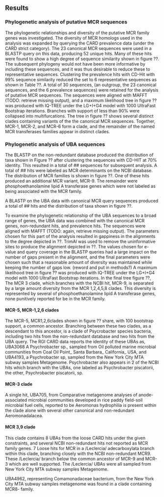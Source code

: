 ## Results

### Phylogenetic analysis of putative MCR sequences

The phylogenetic relationships and diversity of the putative MCR family genes was investigated.
The diversity of MCR homologs used in the analysis was expanded by querying the CARD prevalence data (under the CARD strict category).
The 23 canonical MCR sequences were used in a BLASTP query on this data, producing 52 unique hits.
Many of these hits were found to show a high degree of sequence similarity shown in figure ??.
The subsequent phylogeny would not have been more informative by including these sequences, and it was thus desirable to reduce these to representative sequences.
Clustering the prevalence hits with CD-Hit with 99% sequence similarity reduced the set to 6 representative sequences as shown in Table ??.
A total of 30 sequences, (an outgroup, the 23 canonical sequences, and the 6 prevalence sequences) were retained for the analysis of putative MCR sequences.
The sequences were aligned with MAFFT (TODO: retrieve missing output), and a maximum likelihood tree in figure ?? was produced with IQ-TREE under the LG+I+G4 model with 1000 UltraFast Bootstrap iterations.
Branches with support of less than 90% were collapsed into multifurcations.
The tree in figure ?? shows several distinct clades containing variants of the the canonical MCR sequences. Together, MCR-1, MCR-2, and MCR-6 form a clade, and the remainder of the named MCR transferases families appear in distinct clades.

### Phylogenetic analysis of UBA sequences

The BLASTP on the non-redundant database produced the distribution of taxa shown in Figure ?? after clustering the sequences with CD-HIT at 70% identity. This resulted in a total of ## sequences for subsequent analysis.
A total of ## hits were labeled as MCR determinants on the NCBI database. The distribution of MCR families is shown in figure ??. One of these hits produced an additional MCR variant, MCR-9.
The remainder were phosphoethanolamine lipid A transferase genes which were not labeled as being associated with the MCR family.

A BLASTP on the UBA data with canonical MCR query sequences produced a total of ## hits and the distribution of taxa shown in figure ??.

To examine the phylogenetic relationship of the UBA sequences to a broad range of genes, the UBA data was combined with the canonical MCR genes, non-redundant hits, and prevalence hits. The sequences were aligned with MAFFT (TODO: again, retrieve missing output). The parameters chosen for this part of the analysis resulted in gappiness in the alignments to the degree depicted in ??. TrimAl was used to remove the uninformative sites to produce the alignment depicted in ??. The values chosen for e-value and query coverage in the BLASTP queries had a large impact on the number of gaps present in the alignment, and the final parameters were chosen such that a reasonable amount of diversity was maintained while keeping the number of gaps low. (reword and put in methods?)
A maximum likelihood tree in figure ?? was produced with IQ-TREE under the LG+I+G4 model with 1000 UltraFast Bootstrap iterations.
In the final tree figure ??, The MCR 3 clade, which branches with the NCBI hit, MCR-9, is separated by a large amount diversity from the MCR 1,2,4,5,8 clades.
This diversity is represented by several of phosphoethanolamine lipid A transferase genes, none punitively reported for be in the MCR family.

#### MCR-5, MCR-1,2,6 clades

The MCR-5, MCR1,2,6clades shown in figure ?? share, with 100 bootstrap support, a common ancestor.
Branching between these two clades, as a descendant to this ancestor, is a clade of Psycrobacter species bacteria, including two hits from the non-redundant database and two hits from the UBA query. The RGI CARD data reports the identity of these UBAs as, UBA3068 A Psychrobacter sp., sampled from Oil polluted marine microbial communities from Coal Oil Point_ Santa Barbara_ California_ USA, and  UBA4193, a Psychrobacter sp, sampled from the New York City MTA subway samples Metagenome.
Psychrobacter also appears in 2 of the NCBI hits which branch with the UBAs, one labeled as Psychrobacter piscatorii, the other, Psychrobacter piscatorii, sp.

#### MCR-3 clade
A single hit, UBA705, from Comparative metagenome analyses of anode-associated microbial communities developed in rice paddy field-soil microbial fuel cells, reported to be Aeromonas hydrophilia is present within the clade alone with several other canonical and non-redundant Aeromonadalacea.

#### MCR 3,9 clade
This clade contains 8 UBAs from the loose CARD hits under the given constraints, and several NCBI non-redundant hits not reported as MCR family genes.
7 Loose hits for MCR in a /Leclercia/ adecarboxylata branch within this clade, branching closely with the NCBI non-redundant MCR9.
These /Leclercia/ branch below the common ancestor of MCR-9 and MCR-3 which are well supported. The /Leclercia/ UBAs were all sampled from New York City MTA subway samples Metagenome.

UBA4962, representing Comamonadaceae bacterium, from the New York City MTA subway samples metagenome was found in a clade containing MCR8- family.
